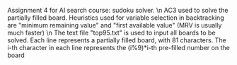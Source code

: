 Assignment 4 for AI search course: sudoku solver. \n
AC3 used to solve the partially filled board. Heuristics used for variable selection in backtracking are "minimum remaining value" and "first available value" (MRV is usually much faster) \n
The text file "top95.txt" is used to input all boards to be solved. Each line represents a partially filled board, with 81 characters. The i-th character in each line represents the (i%9)*i-th pre-filled number on the board

